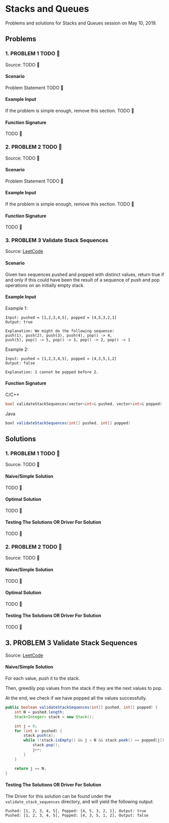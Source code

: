 # Stacks and Queues

Problems and solutions for Stacks and Queues session on May 10, 2019.

## Problems

### 1. PROBLEM 1 TODO :bug:

Source: TODO :bug:

#### Scenario

Problem Statement TODO :bug:

#### Example Input

If the problem is simple enough, remove this section. TODO :bug:

#### Function Signature

TODO :bug:

### 2. PROBLEM 2 TODO :bug:

Source: TODO :bug:

#### Scenario

Problem Statement TODO :bug:

#### Example Input

If the problem is simple enough, remove this section. TODO :bug:

#### Function Signature

TODO :bug:

### 3. PROBLEM 3 Validate Stack Sequences

Source: [LeetCode](https://leetcode.com/problems/validate-stack-sequences/)

#### Scenario

Given two sequences pushed and popped with distinct values, return true if and only if this could have been the result of a sequence of push and pop operations on an initially empty stack.

#### Example Input

Example 1:
```
Input: pushed = [1,2,3,4,5], popped = [4,5,3,2,1]
Output: true

Explanation: We might do the following sequence:
push(1), push(2), push(3), push(4), pop() -> 4,
push(5), pop() -> 5, pop() -> 3, pop() -> 2, pop() -> 1
```
Example 2:
```
Input: pushed = [1,2,3,4,5], popped = [4,3,5,1,2]
Output: false

Explanation: 1 cannot be popped before 2.
```
#### Function Signature

C/C++
```c++
bool validateStackSequences(vector<int>& pushed, vector<int>& popped)
```

Java
```java
bool validateStackSequences(int[] pushed, int[] popped)
```

## Solutions

### 1. PROBLEM 1 TODO :bug:

Source: TODO :bug:

#### Naive/Simple Solution

TODO :bug:

#### Optimal Solution

TODO :bug:

#### Testing The Solutions OR Driver For Solution

TODO :bug:

### 2. PROBLEM 2 TODO :bug:

Source: TODO :bug:

#### Naive/Simple Solution

TODO :bug:

#### Optimal Solution

TODO :bug:

#### Testing The Solutions OR Driver For Solution

TODO :bug:

## 3. PROBLEM 3 Validate Stack Sequences

Source: [LeetCode](https://leetcode.com/problems/validate-stack-sequences/)

#### Naive/Simple Solution 

For each value, push it to the stack.

Then, greedily pop values from the stack if they are the next values to pop.

At the end, we check if we have popped all the values successfully.

```java
public boolean validateStackSequences(int[] pushed, int[] popped) {
    int N = pushed.length;
    Stack<Integer> stack = new Stack();

    int j = 0;
    for (int x: pushed) {
        stack.push(x);
        while (!stack.isEmpty() && j < N && stack.peek() == popped[j]) {
            stack.pop();
            j++;
        }
    }

    return j == N;
}
```

#### Testing The Solutions OR Driver For Solution

The Driver for this solution can be found under the `validate_stack_sequences` directory, and will yield the following output:

```
Pushed: [1, 2, 3, 4, 5], Popped: [4, 5, 3, 2, 1], Output: true
Pushed: [1, 2, 3, 4, 5], Popped: [4, 3, 5, 1, 2], Output: false
```
